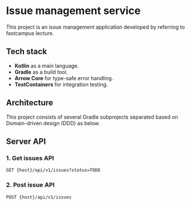 # Issue management service
This project is an issue management application developed by referring to fastcampus lecture.

## Tech stack
* **Kotlin** as a main language.
* **Gradle** as a build tool.
* **Arrow Core** for type-safe error handling.
* **TestContainers** for integration testing.

## Architecture
This project consists of several Gradle subprojects separated based on Domain-driven design (DDD) as below.

## Server API
### 1. Get issues API
```
GET {host}/api/v1/issues?status=TODO
```

### 2. Post issue API
```
POST {host}/api/v1/issues
```